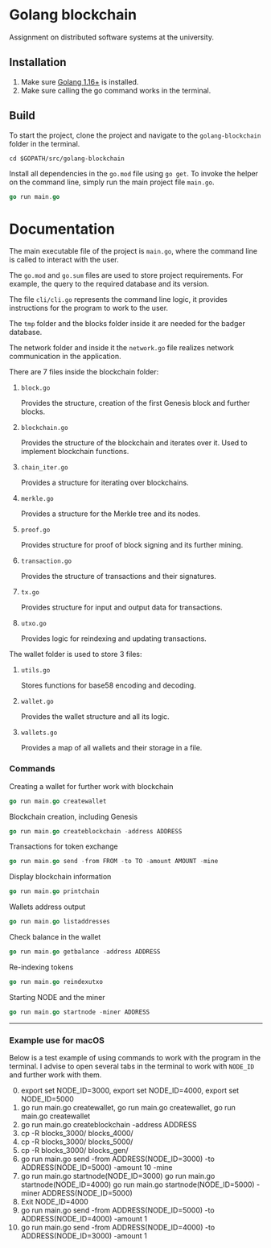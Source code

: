 # Golang blockchain
Assignment on distributed software systems at the university.

## Installation
1. Make sure [Golang 1.16+](https://go.dev/dl/) is installed.
2. Make sure calling the go command works in the terminal.

## Build
To start the project, clone the project and navigate to the `golang-blockchain` folder in the terminal.

```
cd $GOPATH/src/golang-blockchain
```
Install all dependencies in the `go.mod` file using `go get`.
To invoke the helper on the command line, simply run the main project file `main.go`.
```go
go run main.go
```

# Documentation

The main executable file of the project is `main.go`, where the command line is called to interact with the user.

The `go.mod` and `go.sum` files are used to store project requirements. For example, the query to the required database and its version.

The file `cli/cli.go` represents the command line logic, it provides instructions for the program to work to the user.

The `tmp` folder and the blocks folder inside it are needed for the badger database.

The network folder and inside it the `network.go` file realizes network communication in the application.

There are 7 files inside the blockchain folder:

1. `block.go`

    Provides the structure, creation of the first Genesis block and further blocks.


2. `blockchain.go`
   
    Provides the structure of the blockchain and iterates over it. Used to implement blockchain functions.


3. `chain_iter.go`
   
    Provides a structure for iterating over blockchains.


4. `merkle.go`
   
    Provides a structure for the Merkle tree and its nodes.


5. `proof.go`

    Provides structure for proof of block signing and its further mining.


6. `transaction.go`

   Provides the structure of transactions and their signatures.


7. `tx.go`

   Provides structure for input and output data for transactions.


8. `utxo.go`

    Provides logic for reindexing and updating transactions.

The wallet folder is used to store 3 files:
1. `utils.go`
   
    Stores functions for base58 encoding and decoding.


2. `wallet.go`
   
    Provides the wallet structure and all its logic.


3. `wallets.go`

    Provides a map of all wallets and their storage in a file.

### Commands

Creating a wallet for further work with blockchain
```go
go run main.go createwallet
```

Blockchain creation, including Genesis
```go
go run main.go createblockchain -address ADDRESS
```
Transactions for token exchange
```go
go run main.go send -from FROM -to TO -amount AMOUNT -mine
```
Display blockchain information
```go
go run main.go printchain
```
Wallets address output
```go
go run main.go listaddresses
```
Check balance in the wallet
```go
go run main.go getbalance -address ADDRESS
```
Re-indexing tokens
```go
go run main.go reindexutxo
```
Starting NODE and the miner
```go
go run main.go startnode -miner ADDRESS
```

---

### Example use for macOS
Below is a test example of using commands to work with the program in the terminal.
I advise to open several tabs in the terminal to work with `NODE_ID` and further work with them.

0. export set NODE_ID=3000,     export set NODE_ID=4000,     export set NODE_ID=5000
1. go run main.go createwallet, go run main.go createwallet, go run main.go createwallet
2. go run main.go createblockchain -address ADDRESS
3. cp -R blocks_3000/ blocks_4000/
4. cp -R blocks_3000/ blocks_5000/
5. cp -R blocks_3000/ blocks_gen/
6. go run main.go send -from ADDRESS(NODE_ID=3000) -to ADDRESS(NODE_ID=5000) -amount 10 -mine
7. go run main.go startnode(NODE_ID=3000)     go run main.go startnode(NODE_ID=4000) go run main.go startnode(NODE_ID=5000) -miner ADDRESS(NODE_ID=5000)
8. Exit NODE_ID=4000
9. go run main.go send -from ADDRESS(NODE_ID=5000) -to ADDRESS(NODE_ID=4000) -amount 1
10. go run main.go send -from ADDRESS(NODE_ID=4000) -to ADDRESS(NODE_ID=3000) -amount 1